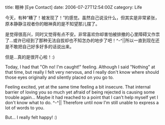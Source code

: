 title: 眼神 [Eye Contact]
date: 2006-07-27T12:54:00Z
category: Life

今天，有种“糟了！被发现了！”的感觉。虽然自己说没什么，但其实是非常紧张，原本静静注视者你的眼神真的是不知望那儿摆了。

是觉得很高兴，同时又觉得有点不安。非常喜欢你却害怕被排撤的心里障碍又作祟了…或许已经到了那种无法自拔却也不知怎办的地步了吧！^-^||所以一直到现在还是不敢把自己好多好多的话说出来。

但是…真的是很开心啦！:)

Today, I had that "Oh no! I'm caught!" feeling. Although I said "Nothing" at that time, but really I felt very nervous, and I really don't know where should those eyes originally and silently placed on you go to.

Feeling excited, yet at the same time feeling a bit insecure. That internal barrier of loving you so much yet afraid of being rejected is causing some trouble again… Maybe it had reached to a point that I can't help myself yet I don't know what to do. ^-^|| Therefore until now I'm still unable to express a lot of words to you.

But… I really felt happy! :)
